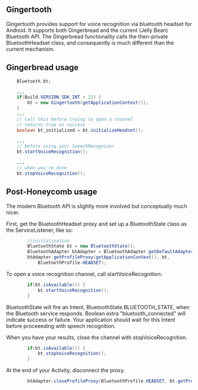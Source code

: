 Gingertooth
-----------

Gingertooth provides support for voice recognition via bluetooth headset for
Android. It supports both Gingerbread and the current (Jelly Bean) 
Bluetooth API. The Gingerbread functionality calls the then-private
BluetoothHeadset class, and consequently is much different than the current
mechanism.

## Gingerbread usage
```java
    Bluetooth bt;

    ...
    if(Build.VERSION.SDK_INT < 11) {
        bt = new Gingertooth(getApplicationContext());
    } 
    ...
    // call this before trying to open a channel
    // returns true on success
    boolean bt_initialized = bt.initializeHeadset();

    ...
    // before using your SpeechRecognizer
    bt.startVoiceRecognition();

    ...
    // when you're done
    bt.stopVoiceRecognition();
```

## Post-Honeycomb usage
The modern Bluetooth API is slightly more involved but conceptually much nicer.

First, get the BluetoothHeadset proxy and set up a BluetoothState class as the
ServiceListener, like so:

```java
        //initialization
        BluetoothState bt = new BluetoothState();
        BluetoothAdapter btAdapter = BluetoothAdapter.getDefaultAdapter();
        btAdapter.getProfileProxy(getApplicationContext(), bt,
            BluetoothProfile.HEADSET);
```

To open a voice recognition channel, call startVoiceRecognition:

```java
        if(bt.isAvailable()) {
            bt.startVoiceRecognition();
        }
```

BluetoothState will fire an Intent, BluetoothState.BLUETOOTH_STATE, when the
Bluetooth service responds. Boolean extra "bluetooth_connected" will indicate
success or failure. Your application should wait for this Intent before
proceeeding with speech recognition.

When you have your results, close the channel with stopVoiceRecognition.

```java
        if(bt.isAvailable()) {
            bt.stopVoiceRecognition();
        }
```

At the end of your Activity, disconnect the proxy.

```java
        btAdapter.closeProfileProxy(BluetoothProfile.HEADSET, bt.getProxy());
```
